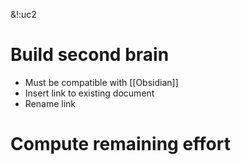 &!:uc2

# Build second brain
- Must be compatible with [[Obsidian]]
- Insert link to existing document
- Rename link

# Compute remaining effort
